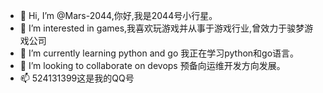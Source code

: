 - 👋 Hi, I’m @Mars-2044,你好,我是2044号小行星。
- 👀 I’m interested in games,我喜欢玩游戏并从事于游戏行业,曾效力于骏梦游戏公司
- 🌱 I’m currently learning python and go 我正在学习python和go语言。
- 💞️ I’m looking to collaborate on devops 预备向运维开发方向发展。
- 📫 524131399这是我的QQ号

<!---
Mars-2044/Mars-2044 is a ✨ special ✨ repository because its `README.md` (this file) appears on your GitHub profile.
You can click the Preview link to take a look at your changes.
--->
